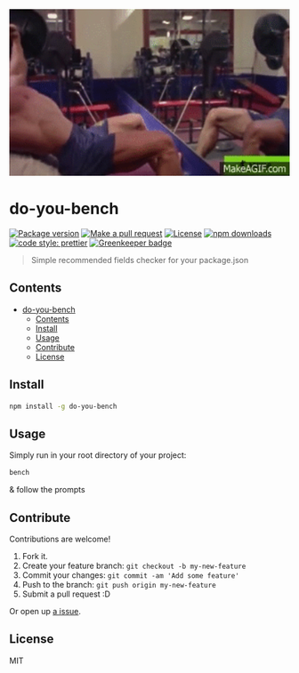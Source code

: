 <div align="center">
	<img src="assets/arnold.gif" alt="Compression" height="300px">
</div>

# do-you-bench

[![Package version](https://img.shields.io/npm/v/do-you-bench.svg?style=flat-square)](https://npmjs.org/package/do-you-bench)
[![Make a pull request](https://img.shields.io/badge/PRs-welcome-brightgreen.svg?style=flat-square)](http://makeapullrequest.com)
[![License](https://img.shields.io/npm/l/do-you-bench.svg?style=flat-square)](https://github.com/pedreviljoen/do-you-bench/blob/master/LICENSE) 
[![npm downloads](https://img.shields.io/npm/dm/do-you-bench.svg?style=flat-square)](https://npmjs.org/package/do-you-bench)
[![code style: prettier](https://img.shields.io/badge/code_style-prettier-ff69b4.svg?style=flat-square)](https://github.com/prettier/prettier)
[![Greenkeeper badge](https://badges.greenkeeper.io/pedreviljoen/do-you-bench.svg)](https://greenkeeper.io/)

> Simple recommended fields checker for your package.json

## Contents

- [do-you-bench](#do-you-bench)
  - [Contents](#contents)
  - [Install](#install)
  - [Usage](#usage)
  - [Contribute](#contribute)
  - [License](#license)

## Install

```sh
npm install -g do-you-bench
```

## Usage

Simply run in your root directory of your project:

```sh
bench
```

& follow the prompts


## Contribute

Contributions are welcome!

1. Fork it.
2. Create your feature branch: `git checkout -b my-new-feature`
3. Commit your changes: `git commit -am 'Add some feature'`
4. Push to the branch: `git push origin my-new-feature`
5. Submit a pull request :D

Or open up [a issue](https://github.com/pedreviljoen/do-you-bench/issues).

## License

MIT
